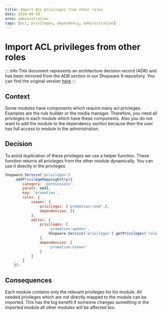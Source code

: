 ```yaml
---
title: Import ACL privileges from other roles
date: 2020-08-28
area: administration
tags: [acl, privileges, dependency, administration]
---
```


# Import ACL privileges from other roles

::: info
This document represents an architecture decision record (ADR) and has been mirrored from the ADR section in our Shopware 6 repository.
You can find the original version [here](https://github.com/shopware/shopware/blob/trunk/adr/2020-08-28-import-acl-privileges-from-other-roles.md)
:::

## Context
Some modules have components which require many acl privileges. Examples
are the rule builder or the media manager. Therefore, you need all privileges
in each module which have these components. Also you do not want to add the
module to the dependency section because then the user has full access to module
in the administration.

## Decision
To avoid duplication of these privileges we use a helper function. These
function returns all privileges from the other module dynamically. You can
use it directly in the privileges:

```javascript
Shopware.Service('privileges')
    .addPrivilegeMappingEntry({
        category: 'permissions',
        parent: null,
        key: 'promotion',
        roles: {
            viewer: {
                privileges: ['promotion:read',],
                dependencies: []
            },
            editor: {
                privileges: [
                    'promotion:update',
                    Shopware.Service('privileges').getPrivileges('rule.creator')
                ],
                dependencies: [
                    'promotion.viewer'
                ]
            }   
        }
    });
```

## Consequences
Each module contains only the relevant privileges for his module. All needed
privileges which are not directly mapped to the module can be imported. This
has the big benefit if someone changes something in the imported module all
other modules will be affected too.
